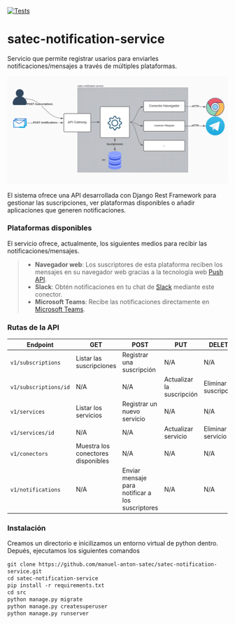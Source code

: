 [![Tests](https://github.com/manuel-anton-satec/satec-notification-service/actions/workflows/run_tests.yml/badge.svg)](https://github.com/manuel-anton-satec/satec-notification-service/actions/workflows/run_tests.yml)

# satec-notification-service

Servicio que permite registrar usarios para enviarles notificaciones/mensajes a través de múltiples plataformas.

![Esquema del servicio ](Esquema.svg "Esquema del servicio")

El sistema ofrece una API desarrollada con Django Rest Framework para gestionar las suscripciones, ver plataformas disponibles o añadir aplicaciones que generen notificaciones.

### Plataformas disponibles

El servicio ofrece, actualmente, los siguientes medios para recibir las notificaciones/mensajes.

>- **Navegador web**: Los suscriptores de esta plataforma reciben los mensajes en su navegador web gracias a la tecnología web [Push API](https://developer.mozilla.org/es/docs/Web/API/Push_API).
>- **Slack**: Obtén notificaciones en tu chat de [Slack]("https://slack.com/intl/es-es/") mediante este conector.
>- **Microsoft Teams**: Recibe las notificaciones directamente en [Microsoft Teams]("https://www.microsoft.com/es-es/microsoft-teams/group-chat-software").


### Rutas de la API

| Endpoint | GET | POST | PUT |DELETE|
| -- | -- | -- | -- | -- |
| `v1/subscriptions` | Listar las suscripciones | Registrar una suscripción | N/A | N/A |
| `v1/subscriptions/id` | N/A | N/A | Actualizar la suscripción | Eliminar suscripción |
| `v1/services` | Listar los servicios | Registrar un nuevo servicio | N/A | N/A
| `v1/services/id` | N/A | N/A | Actualizar servicio | Eliminar servicio
| `v1/conectors` | Muestra los conectores disponibles | N/A | N/A | N/A
| `v1/notifications` | N/A | Enviar mensaje para notificar a los suscriptores | N/A | N/A |

### Instalación

Creamos un directorio e inicilizamos un entorno virtual de python dentro.
Depués, ejecutamos los siguientes comandos
```
git clone https://github.com/manuel-anton-satec/satec-notification-service.git
cd satec-notification-service
pip install -r requirements.txt
cd src
python manage.py migrate
python manage.py createsuperuser
python manage.py runserver
```